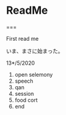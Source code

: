 # ReadMe
===

First read me

いま、まさに始まった。

13*/5/2020

1. open selemony
1. speech
1. qan
1. session
1. food cort
1. end
